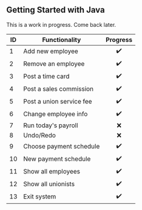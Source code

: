 ## Getting Started with Java
This is a work in progress. Come back later.

| ID |             Functionality              |     Progress               |
| -------- | -------------------------------| :---:|
|     1    |  Add new employee               | :heavy_check_mark: |
|     2    |  Remove an employee            | :heavy_check_mark: |
|     3    |  Post a time card               | :heavy_check_mark: |
|     4    |  Post a sales commission              | :heavy_check_mark: |
|     5    |  Post a union service fee            | :heavy_check_mark: |
|     6    |  Change employee info       | :heavy_check_mark: |
|     7    |  Run today's payroll           | :x: |
|     8    |  Undo/Redo                     | :x: |
|     9    |  Choose payment schedule              | :heavy_check_mark: |
|    10    |  New payment schedule | :heavy_check_mark: |
|    11    |  Show all employees | :heavy_check_mark: |
|    12    |  Show all unionists | :heavy_check_mark: |
|    13    |  Exit system | :heavy_check_mark: |
